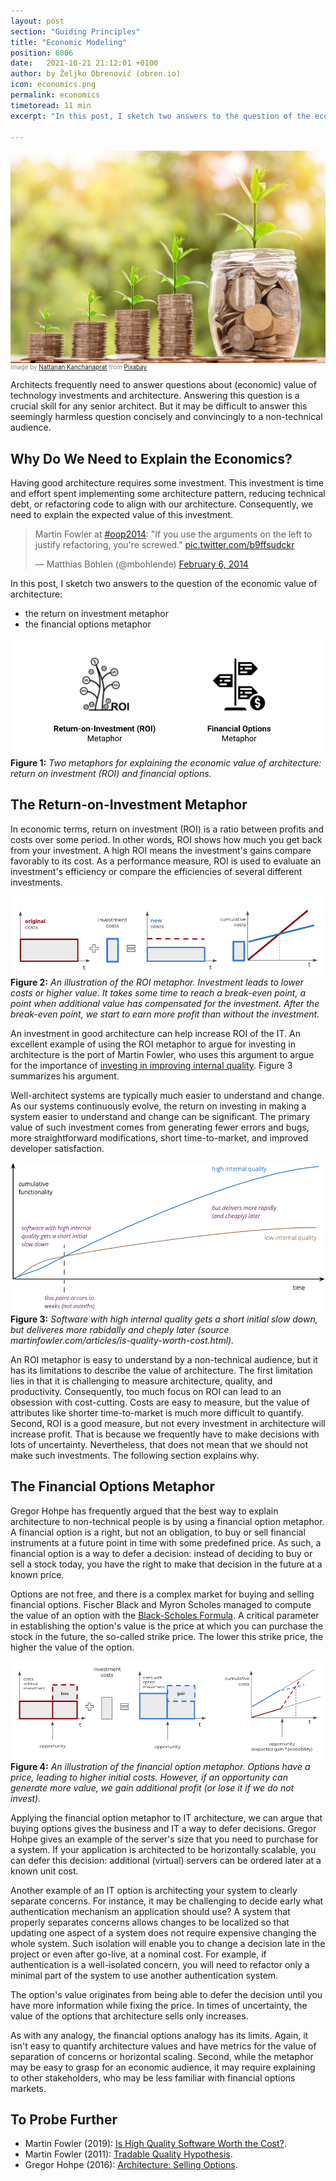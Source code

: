 ```yaml
---
layout: post
section: "Guiding Principles"
title: "Economic Modeling"
position: 6006
date:   2021-10-21 21:12:01 +0100
author: by Željko Obrenović (obren.io)
icon: economics.png
permalink: economics
timetoread: 11 min
excerpt: "In this post, I sketch two answers to the question of the economic value of technology investments and architecture: the return on investment metaphor, and the financial options metaphor."

---
```

![](assets/images/arch/money-g45f6788de_1920.jpg)
<div style="font-size: 70%; margin-top: -16px; color: grey; margin-bottom: 12px">
Image by <a href="https://pixabay.com/users/nattanan23-6312362/?utm_source=link-attribution&amp;utm_medium=referral&amp;utm_campaign=image&amp;utm_content=2724241">Nattanan Kanchanaprat</a> from <a href="https://pixabay.com//?utm_source=link-attribution&amp;utm_medium=referral&amp;utm_campaign=image&amp;utm_content=2724241">Pixabay</a>
</div>

Architects frequently need to answer questions about (economic) value of technology investments and architecture. Answering this question is a crucial skill for any senior architect. But it may be difficult to answer this seemingly harmless question concisely and convincingly to a non-technical audience.

## Why Do We Need to Explain the Economics?

Having good architecture requires some investment. This investment is time and effort spent implementing some architecture pattern, reducing technical debt, or refactoring code to align with our architecture. Consequently, we need to explain the expected value of this investment.

<blockquote class="twitter-tweet"><p lang="en" dir="ltr">Martin Fowler at <a href="https://twitter.com/hashtag/oop2014?src=hash&amp;ref_src=twsrc%5Etfw">#oop2014</a>: &quot;If you use the arguments on the left to justify refactoring, you&#39;re screwed.&quot; <a href="http://t.co/b9ffsudckr">pic.twitter.com/b9ffsudckr</a></p>&mdash; Matthias Bohlen (@mbohlende) <a href="https://twitter.com/mbohlende/status/431446680874258433?ref_src=twsrc%5Etfw">February 6, 2014</a></blockquote> <script async src="https://platform.twitter.com/widgets.js" charset="utf-8"></script>

In this post, I sketch two answers to the question of the economic value of architecture:
* the return on investment metaphor
* the financial options metaphor


![](assets/images/economics/two-metaphors.png)
**Figure 1:** *Two metaphors for explaining the economic value of architecture: return on investment (ROI) and financial options.*

## The Return-on-Investment Metaphor

In economic terms, return on investment (ROI) is a ratio between profits and costs over some period. In other words, ROI shows how much you get back from your investment. A high ROI means the investment's gains compare favorably to its cost. As a performance measure, ROI is used to evaluate an investment's efficiency or compare the efficiencies of several different investments.


![](assets/images/economics/roi-model.png)
**Figure 2:** *An illustration of the ROI metaphor. Investment leads to lower costs or higher value. It takes some time to reach a break-even point, a point when additional value has compensated for the investment. After the break-even point, we start to earn more profit than without the investment.*

An investment in good architecture can help increase ROI of the IT. An excellent example of using the ROI metaphor to argue for investing in architecture is the port of Martin Fowler, who uses this argument to argue for the importance of [investing in improving internal quality](https://martinfowler.com/articles/is-quality-worth-cost.html). Figure 3 summarizes his argument.

Well-architect systems are typically much easier to understand and change. As our systems continuously evolve, the return on investing in making a system easier to understand and change can be significant. The primary value of such investment comes from generating fewer errors and bugs, more straightforward modifications, short time-to-market, and improved developer satisfaction.


![](assets/images/economics/roi-internal-quality.png)
**Figure 3:** *Software with high internal quality gets a short initial slow down, but deliveres more rabidally and cheply later (source martinfowler.com/articles/is-quality-worth-cost.html).*

An ROI metaphor is easy to understand by a non-technical audience, but it has its limitations to describe the value of architecture. The first limitation lies in that it is challenging to measure architecture, quality, and productivity. Consequently, too much focus on ROI can lead to an obsession with cost-cutting. Costs are easy to measure, but the value of attributes like shorter time-to-market is much more difficult to quantify. Second, ROI is a good measure, but not every investment in architecture will increase profit. That is because we frequently have to make decisions with lots of uncertainty. Nevertheless, that does not mean that we should not make such investments. The following section explains why.


## The Financial Options Metaphor

Gregor Hohpe has frequently argued that the best way to explain architecture to non-technical people is by using a financial option metaphor. A financial option is a right, but not an obligation, to buy or sell financial instruments at a future point in time with some predefined price. As such, a financial option is a way to defer a decision: instead of deciding to buy or sell a stock today, you have the right to make that decision in the future at a known price.

Options are not free, and there is a complex market for buying and selling financial options. Fischer Black and Myron Scholes managed to compute the value of an option with the [Black-Scholes Formula](https://en.wikipedia.org/wiki/Black%E2%80%93Scholes_model). A critical parameter in establishing the option's value is the price at which you can purchase the stock in the future, the so-called strike price. The lower this strike price, the higher the value of the option.


![](assets/images/economics/options-model.png)
**Figure 4:** *An illustration of the financial option metaphor. Options have a price, leading to higher initial costs. However, if an opportunity can generate more value, we gain additional profit (or lose it if we do not invest).*

Applying the financial option metaphor to IT architecture, we can argue that buying options gives the business and IT a way to defer decisions. Gregor Hohpe gives an example of the server's size that you need to purchase for a system. If your application is architected to be horizontally scalable, you can defer this decision: additional (virtual) servers can be ordered later at a known unit cost.

Another example of an IT option is architecting your system to clearly separate concerns. For instance, it may be challenging to decide early what authentication mechanism an application should use? A system that properly separates concerns allows changes to be localized so that updating one aspect of a system does not require expensive changing the whole system. Such isolation will enable you to change a decision late in the project or even after go-live, at a nominal cost. For example, if authentication is a well-isolated concern, you will need to refactor only a minimal part of the system to use another authentication system.

The option's value originates from being able to defer the decision until you have more information while fixing the price. In times of uncertainty, the value of the options that architecture sells only increases.

As with any analogy, the financial options analogy has its limits. Again, it isn't easy to quantify architecture values and have metrics for the value of separation of concerns or horizontal scaling. Second, while the metaphor may be easy to grasp for an economic audience, it may require explaining to other stakeholders, who may be less familiar with financial options markets.




## To Probe Further

* Martin Fowler (2019): [Is High Quality Software Worth the Cost?](https://martinfowler.com/articles/is-quality-worth-cost.html).
* Martin Fowler (2011): [Tradable Quality Hypothesis](https://martinfowler.com/bliki/TradableQualityHypothesis.html).
* Gregor Hohpe (2016): [Architecture: Selling Options](https://architectelevator.com/architecture/architecture-options/).

